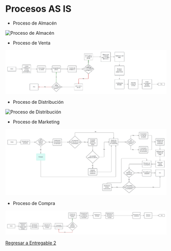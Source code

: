 # Procesos AS IS

- Proceso de Almacén

![Proceso de Almacén](ProcesosTOBE/proceso%20almacén.jpg)

- Proceso de Venta

![Proceso de Venta](ProcesosTOBE/proceso%20venta.jpg)

- Proceso de Distribución

![Proceso de Distribución](ProcesosTOBE/proceso%20distribución.jpg)

- Proceso de Marketing

![Proceso de Marketing](ProcesosTOBE/proceso%20marketing.jpg)

- Proceso de Compra

![Proceso de Compra](ProcesosTOBE/proceso%20compra.jpg)

[Regresar a Entregable 2](entregable2.md)
